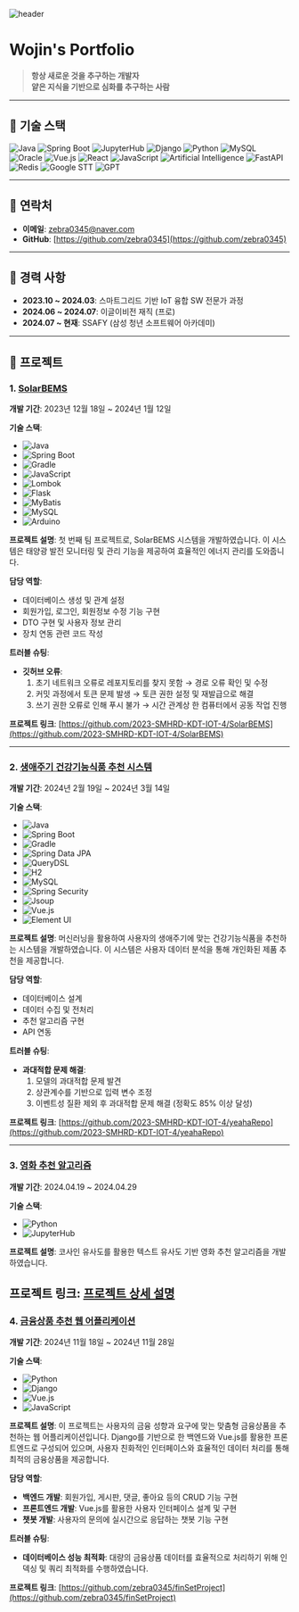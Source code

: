 ![header](https://capsule-render.vercel.app/api?type=slice&color=auto&text=wojin's%20Portfolio&fontAlign=70&rotate=13&fontAlignY=25&desc=Welcome%20to%20my%20portfolio!&descAlign=70.&descAlignY=44)

# Wojin's Portfolio

> **항상 새로운 것을 추구하는 개발자**  
> **얕은 지식을 기반으로 심화를 추구하는 사람**

---

## 📌 기술 스택

![Java](https://img.shields.io/badge/Java-ED8B00?style=flat-square&logo=java&logoColor=white)
![Spring Boot](https://img.shields.io/badge/Spring%20Boot-6DB33F?style=flat-square&logo=spring-boot&logoColor=white)
![JupyterHub](https://img.shields.io/badge/JupyterHub-F37626?style=flat-square&logo=jupyter&logoColor=white)
![Django](https://img.shields.io/badge/Django-092E20?style=flat-square&logo=django&logoColor=white)
![Python](https://img.shields.io/badge/Python-3776AB?style=flat-square&logo=python&logoColor=white)
![MySQL](https://img.shields.io/badge/MySQL-4479A1?style=flat-square&logo=mysql&logoColor=white)
![Oracle](https://img.shields.io/badge/Oracle-F80000?style=flat-square&logo=oracle&logoColor=white)
![Vue.js](https://img.shields.io/badge/Vue.js-4FC08D?style=flat-square&logo=vue.js&logoColor=white)
![React](https://img.shields.io/badge/React-61DAFB?style=flat-square&logo=react&logoColor=white)
![JavaScript](https://img.shields.io/badge/JavaScript-F7DF1E?style=flat-square&logo=javascript&logoColor=white)
![Artificial Intelligence](https://img.shields.io/badge/AI-000000?style=flat-square&logo=ai&logoColor=white)
![FastAPI](https://img.shields.io/badge/FastAPI-009688?style=flat-square&logo=fastapi&logoColor=white)
![Redis](https://img.shields.io/badge/Redis-DC382D?style=flat-square&logo=redis&logoColor=white)
![Google STT](https://img.shields.io/badge/Google%20STT-4285F4?style=flat-square&logo=google&logoColor=white)
![GPT](https://img.shields.io/badge/GPT-412991?style=flat-square&logo=openai&logoColor=white)

---

## 📌 연락처

- **이메일**: [zebra0345@naver.com](mailto:zebra0345@naver.com)
- **GitHub**: [https://github.com/zebra0345](https://github.com/zebra0345)

---

## 📌 경력 사항

- **2023.10 ~ 2024.03**: 스마트그리드 기반 IoT 융합 SW 전문가 과정
- **2024.06 ~ 2024.07**: 이글이비전 재직 (프로)
- **2024.07 ~ 현재**: SSAFY (삼성 청년 소프트웨어 아카데미)

---

## 📌 프로젝트

### 1. [SolarBEMS](https://github.com/2023-SMHRD-KDT-IOT-4/SolarBEMS)

**개발 기간**: 2023년 12월 18일 ~ 2024년 1월 12일

**기술 스택**:
- ![Java](https://img.shields.io/badge/Java-ED8B00?style=for-the-badge&logo=java&logoColor=white)
- ![Spring Boot](https://img.shields.io/badge/Spring%20Boot-6DB33F?style=for-the-badge&logo=spring-boot&logoColor=white)
- ![Gradle](https://img.shields.io/badge/Gradle-02303A?style=for-the-badge&logo=gradle&logoColor=white)
- ![JavaScript](https://img.shields.io/badge/JavaScript-F7DF1E?style=for-the-badge&logo=javascript&logoColor=white)
- ![Lombok](https://img.shields.io/badge/Lombok-9C1A22?style=for-the-badge&logo=lombok&logoColor=white)
- ![Flask](https://img.shields.io/badge/Flask-000000?style=for-the-badge&logo=flask&logoColor=white)
- ![MyBatis](https://img.shields.io/badge/MyBatis-000000?style=for-the-badge&logo=mybatis&logoColor=white)
- ![MySQL](https://img.shields.io/badge/MySQL-4479A1?style=for-the-badge&logo=mysql&logoColor=white)
- ![Arduino](https://img.shields.io/badge/Arduino-00979D?style=for-the-badge&logo=arduino&logoColor=white)

**프로젝트 설명**:
첫 번째 팀 프로젝트로, SolarBEMS 시스템을 개발하였습니다. 이 시스템은 태양광 발전 모니터링 및 관리 기능을 제공하여 효율적인 에너지 관리를 도와줍니다.

**담당 역할**:
- 데이터베이스 생성 및 관계 설정
- 회원가입, 로그인, 회원정보 수정 기능 구현
- DTO 구현 및 사용자 정보 관리
- 장치 연동 관련 코드 작성

**트러블 슈팅**:
- **깃허브 오류**:
  1. 초기 네트워크 오류로 레포지토리를 찾지 못함 → 경로 오류 확인 및 수정
  2. 커밋 과정에서 토큰 문제 발생 → 토큰 권한 설정 및 재발급으로 해결
  3. 쓰기 권한 오류로 인해 푸시 불가 → 시간 관계상 한 컴퓨터에서 공동 작업 진행

**프로젝트 링크**: [https://github.com/2023-SMHRD-KDT-IOT-4/SolarBEMS](https://github.com/2023-SMHRD-KDT-IOT-4/SolarBEMS)

---

### 2. [생애주기 건강기능식품 추천 시스템](https://github.com/2023-SMHRD-KDT-IOT-4/yeahaRepo)

**개발 기간**: 2024년 2월 19일 ~ 2024년 3월 14일

**기술 스택**:
- ![Java](https://img.shields.io/badge/Java-ED8B00?style=for-the-badge&logo=java&logoColor=white)
- ![Spring Boot](https://img.shields.io/badge/Spring%20Boot-6DB33F?style=for-the-badge&logo=spring-boot&logoColor=white)
- ![Gradle](https://img.shields.io/badge/Gradle-02303A?style=for-the-badge&logo=gradle&logoColor=white)
- ![Spring Data JPA](https://img.shields.io/badge/Spring%20Data%20JPA-6DB33F?style=for-the-badge&logo=spring&logoColor=white)
- ![QueryDSL](https://img.shields.io/badge/QueryDSL-000000?style=for-the-badge&logo=querydsl&logoColor=white)
- ![H2](https://img.shields.io/badge/H2-0072C6?style=for-the-badge&logo=h2&logoColor=white)
- ![MySQL](https://img.shields.io/badge/MySQL-4479A1?style=for-the-badge&logo=mysql&logoColor=white)
- ![Spring Security](https://img.shields.io/badge/Spring%20Security-6DB33F?style=for-the-badge&logo=spring-security&logoColor=white)
- ![Jsoup](https://img.shields.io/badge/Jsoup-000000?style=for-the-badge&logo=jsoup&logoColor=white)
- ![Vue.js](https://img.shields.io/badge/Vue.js-4FC08D?style=for-the-badge&logo=vue.js&logoColor=white)
- ![Element UI](https://img.shields.io/badge/Element%20UI-409EFF?style=for-the-badge&logo=element&logoColor=white)

**프로젝트 설명**:
머신러닝을 활용하여 사용자의 생애주기에 맞는 건강기능식품을 추천하는 시스템을 개발하였습니다. 이 시스템은 사용자 데이터 분석을 통해 개인화된 제품 추천을 제공합니다.

**담당 역할**:
- 데이터베이스 설계
- 데이터 수집 및 전처리
- 추천 알고리즘 구현
- API 연동

**트러블 슈팅**:
- **과대적합 문제 해결**:
  1. 모델의 과대적합 문제 발견
  2. 상관계수를 기반으로 입력 변수 조정
  3. 이벤트성 질환 제외 후 과대적합 문제 해결 (정확도 85% 이상 달성)

**프로젝트 링크**: [https://github.com/2023-SMHRD-KDT-IOT-4/yeahaRepo](https://github.com/2023-SMHRD-KDT-IOT-4/yeahaRepo)

---

### 3. [영화 추천 알고리즘](https://github.com/zebra0345/movie.git)

**개발 기간**: 2024.04.19 ~ 2024.04.29

**기술 스택**: 
- ![Python](https://img.shields.io/badge/Python-3776AB?style=for-the-badge&logo=python&logoColor=white)
- ![JupyterHub](https://img.shields.io/badge/JupyterHub-F37626?style=flat-square&logo=jupyter&logoColor=white)

**프로젝트 설명**: 코사인 유사도를 활용한 텍스트 유사도 기반 영화 추천 알고리즘을 개발하였습니다.

**프로젝트 링크**: [프로젝트 상세 설명](https://github.com/zebra0345/movie.git)
---

### 4. [금융상품 추천 웹 어플리케이션](https://github.com/zebra0345/finSetProject)

**개발 기간**: 2024년 11월 18일 ~ 2024년 11월 28일

**기술 스택**:
- ![Python](https://img.shields.io/badge/Python-3776AB?style=for-the-badge&logo=python&logoColor=white)
- ![Django](https://img.shields.io/badge/Django-092E20?style=for-the-badge&logo=django&logoColor=white)
- ![Vue.js](https://img.shields.io/badge/Vue.js-4FC08D?style=for-the-badge&logo=vue.js&logoColor=white)
- ![JavaScript](https://img.shields.io/badge/JavaScript-F7DF1E?style=for-the-badge&logo=javascript&logoColor=white)

**프로젝트 설명**:
이 프로젝트는 사용자의 금융 성향과 요구에 맞는 맞춤형 금융상품을 추천하는 웹 어플리케이션입니다. Django를 기반으로 한 백엔드와 Vue.js를 활용한 프론트엔드로 구성되어 있으며, 사용자 친화적인 인터페이스와 효율적인 데이터 처리를 통해 최적의 금융상품을 제공합니다.

**담당 역할**:
- **백엔드 개발**: 회원가입, 게시판, 댓글, 좋아요 등의 CRUD 기능 구현
- **프론트엔드 개발**: Vue.js를 활용한 사용자 인터페이스 설계 및 구현
- **챗봇 개발**: 사용자의 문의에 실시간으로 응답하는 챗봇 기능 구현

**트러블 슈팅**:
- **데이터베이스 성능 최적화**: 대량의 금융상품 데이터를 효율적으로 처리하기 위해 인덱싱 및 쿼리 최적화를 수행하였습니다.

**프로젝트 링크**: [https://github.com/zebra0345/finSetProject](https://github.com/zebra0345/finSetProject)
